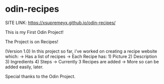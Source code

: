# odin-recipes

SITE LINK: https://xsupremeyx.github.io/odin-recipes/

This is my First Odin Project!

The Project is on Recipes!

(Version 1.0)
In this project so far, i've worked on creating a recipe website which:
-> Has a list of recipes
-> Each Recipe has:
    1)  Picture
    2)  Description
    3)  Ingredients
    4)  Steps
-> Currently 3 Recipes are added
-> More so can be added easily, later.

Special thanks to the Odin Project.